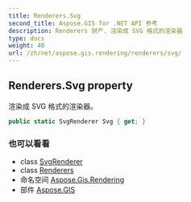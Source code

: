 ```yaml
---
title: Renderers.Svg
second_title: Aspose.GIS for .NET API 参考
description: Renderers 财产. 渲染成 SVG 格式的渲染器
type: docs
weight: 40
url: /zh/net/aspose.gis.rendering/renderers/svg/
---
```

## Renderers.Svg property

渲染成 SVG 格式的渲染器。

```csharp
public static SvgRenderer Svg { get; }
```

### 也可以看看

* class [SvgRenderer](../../../aspose.gis.rendering.formats.svg/svgrenderer/)
* class [Renderers](../)
* 命名空间 [Aspose.Gis.Rendering](../../renderers/)
* 部件 [Aspose.GIS](../../../)


